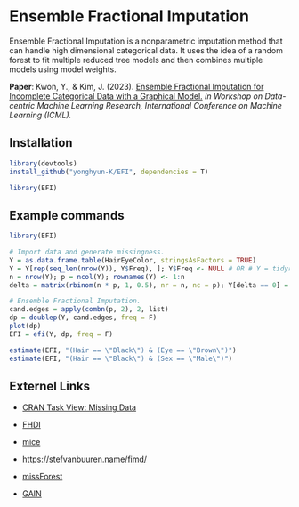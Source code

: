 # Ensemble Fractional Imputation

Ensemble Fractional Imputation is a nonparametric imputation method that
can handle high dimensional categorical data. It uses the idea of a random
forest to fit multiple reduced tree models and then combines multiple models
using model weights.

**Paper**: Kwon, Y., & Kim, J. (2023). [Ensemble Fractional Imputation for Incomplete Categorical Data with a Graphical Model.](https://dmlr.ai/assets/accepted-papers/135/CameraReady/DMLR_paper.pdf) *In Workshop on Data-centric Machine Learning Research, International Conference on Machine Learning (ICML).*

## Installation

``` r
library(devtools)
install_github("yonghyun-K/EFI", dependencies = T)

library(EFI)
```

## Example commands

``` r
library(EFI)

# Import data and generate missingness.
Y = as.data.frame.table(HairEyeColor, stringsAsFactors = TRUE)
Y = Y[rep(seq_len(nrow(Y)), Y$Freq), ]; Y$Freq <- NULL # OR # Y = tidyr::uncount(Y, Freq)
n = nrow(Y); p = ncol(Y); rownames(Y) <- 1:n
delta = matrix(rbinom(n * p, 1, 0.5), nr = n, nc = p); Y[delta == 0] = NA

# Ensemble Fractional Imputation.
cand.edges = apply(combn(p, 2), 2, list)
dp = doublep(Y, cand.edges, freq = F)
plot(dp)
EFI = efi(Y, dp, freq = F)

estimate(EFI, "(Hair == \"Black\") & (Eye == \"Brown\")")
estimate(EFI, "(Hair == \"Black\") & (Sex == \"Male\")")
```

## Externel Links
- [CRAN Task View: Missing Data](https://cran.r-project.org/web/views/MissingData.html)

- [FHDI](https://github.com/cran/FHDI)

- [mice](https://github.com/amices/mice)
- https://stefvanbuuren.name/fimd/

- [missForest](https://github.com/stekhoven/missForest)

- [GAIN](https://github.com/jsyoon0823/GAIN)
